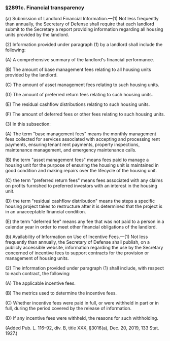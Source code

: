 ### §2891c. Financial transparency ###

(a) Submission of Landlord Financial Information.—(1) Not less frequently than annually, the Secretary of Defense shall require that each landlord submit to the Secretary a report providing information regarding all housing units provided by the landlord.

(2) Information provided under paragraph (1) by a landlord shall include the following:

(A) A comprehensive summary of the landlord's financial performance.

(B) The amount of base management fees relating to all housing units provided by the landlord.

(C) The amount of asset management fees relating to such housing units.

(D) The amount of preferred return fees relating to such housing units.

(E) The residual cashflow distributions relating to such housing units.

(F) The amount of deferred fees or other fees relating to such housing units.

(3) In this subsection:

(A) The term "base management fees" means the monthly management fees collected for services associated with accepting and processing rent payments, ensuring tenant rent payments, property inspections, maintenance management, and emergency maintenance calls.

(B) the term "asset management fees" means fees paid to manage a housing unit for the purpose of ensuring the housing unit is maintained in good condition and making repairs over the lifecycle of the housing unit.

(C) the term "preferred return fees" means fees associated with any claims on profits furnished to preferred investors with an interest in the housing unit.

(D) the term "residual cashflow distribution" means the steps a specific housing project takes to restructure after it is determined that the project is in an unacceptable financial condition.

(E) the term "deferred fee" means any fee that was not paid to a person in a calendar year in order to meet other financial obligations of the landlord.

(b) Availability of Information on Use of Incentive Fees.—(1) Not less frequently than annually, the Secretary of Defense shall publish, on a publicly accessible website, information regarding the use by the Secretary concerned of incentive fees to support contracts for the provision or management of housing units.

(2) The information provided under paragraph (1) shall include, with respect to each contract, the following:

(A) The applicable incentive fees.

(B) The metrics used to determine the incentive fees.

(C) Whether incentive fees were paid in full, or were withheld in part or in full, during the period covered by the release of information.

(D) If any incentive fees were withheld, the reasons for such withholding.

(Added Pub. L. 116–92, div. B, title XXX, §3016(a), Dec. 20, 2019, 133 Stat. 1927.)